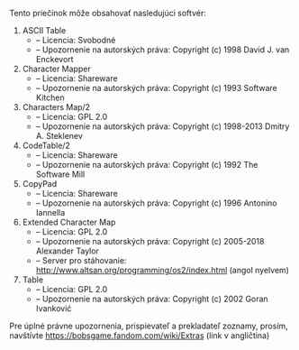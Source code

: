 Tento priečinok môže obsahovať nasledujúci softvér:

1. ASCII Table
   - – Licencia: Svobodné
   - – Upozornenie na autorských práva: Copyright (c) 1998 David J. van Enckevort
2. Character Mapper
   - – Licencia: Shareware
   - – Upozornenie na autorských práva: Copyright (c) 1993 Software Kitchen
3. Characters Map/2
   - – Licencia: GPL 2.0
   - – Upozornenie na autorských práva: Copyright (c) 1998-2013 Dmitry A. Steklenev
4. CodeTable/2
   - – Licencia: Shareware
   - – Upozornenie na autorských práva: Copyright (c) 1992 The Software Mill
5. CopyPad
   - – Licencia: Shareware
   - – Upozornenie na autorských práva: Copyright (c) 1996 Antonino Iannella
6. Extended Character Map
   - – Licencia: GPL 2.0
   - – Upozornenie na autorských práva: Copyright (c) 2005-2018 Alexander Taylor
   - – Server pro stáhovanie: http://www.altsan.org/programming/os2/index.html (angol nyelvem)
7. Table
   - – Licencia: GPL 2.0
   - – Upozornenie na autorských práva: Copyright (c) 2002 Goran Ivanković

Pre úplné právne upozornenia, prispievateľ a prekladateľ zoznamy, prosím, navštívte https://bobsgame.fandom.com/wiki/Extras (link v angličtina)
